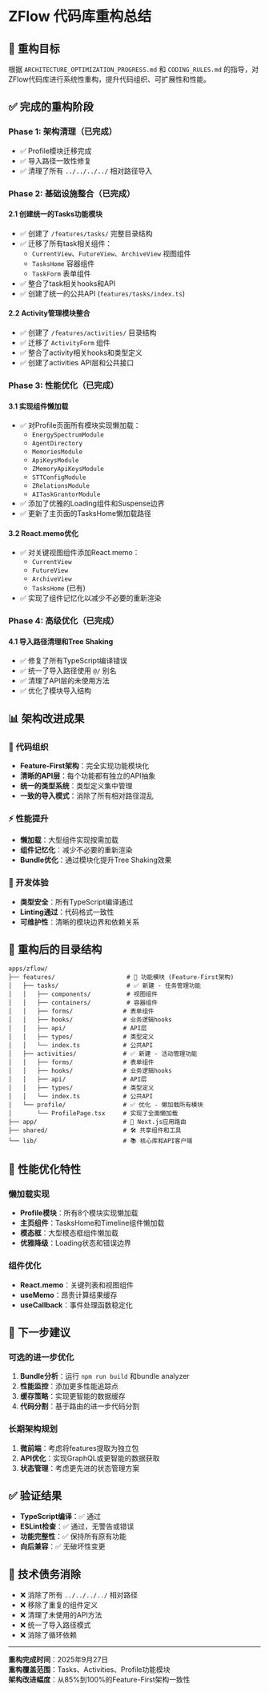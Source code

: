 # ZFlow 代码库重构总结

## 🎯 重构目标
根据 `ARCHITECTURE_OPTIMIZATION_PROGRESS.md` 和 `CODING_RULES.md` 的指导，对ZFlow代码库进行系统性重构，提升代码组织、可扩展性和性能。

## ✅ 完成的重构阶段

### Phase 1: 架构清理（已完成）
- ✅ Profile模块迁移完成
- ✅ 导入路径一致性修复
- ✅ 清理了所有 `../../../../` 相对路径导入

### Phase 2: 基础设施整合（已完成）
#### 2.1 创建统一的Tasks功能模块
- ✅ 创建了 `/features/tasks/` 完整目录结构
- ✅ 迁移了所有task相关组件：
  - `CurrentView`、`FutureView`、`ArchiveView` 视图组件
  - `TasksHome` 容器组件
  - `TaskForm` 表单组件
- ✅ 整合了task相关hooks和API
- ✅ 创建了统一的公共API (`features/tasks/index.ts`)

#### 2.2 Activity管理模块整合
- ✅ 创建了 `/features/activities/` 目录结构
- ✅ 迁移了 `ActivityForm` 组件
- ✅ 整合了activity相关hooks和类型定义
- ✅ 创建了activities API层和公共接口

### Phase 3: 性能优化（已完成）
#### 3.1 实现组件懒加载
- ✅ 对Profile页面所有模块实现懒加载：
  - `EnergySpectrumModule`
  - `AgentDirectory`
  - `MemoriesModule`
  - `ApiKeysModule`
  - `ZMemoryApiKeysModule`
  - `STTConfigModule`
  - `ZRelationsModule`
  - `AITaskGrantorModule`
- ✅ 添加了优雅的Loading组件和Suspense边界
- ✅ 更新了主页面的TasksHome懒加载路径

#### 3.2 React.memo优化
- ✅ 对关键视图组件添加React.memo：
  - `CurrentView`
  - `FutureView`
  - `ArchiveView`
  - `TasksHome` (已有)
- ✅ 实现了组件记忆化以减少不必要的重新渲染

### Phase 4: 高级优化（已完成）
#### 4.1 导入路径清理和Tree Shaking
- ✅ 修复了所有TypeScript编译错误
- ✅ 统一了导入路径使用 `@/` 别名
- ✅ 清理了API层的未使用方法
- ✅ 优化了模块导入结构

## 📊 架构改进成果

### 🎯 代码组织
- **Feature-First架构**：完全实现功能模块化
- **清晰的API层**：每个功能都有独立的API抽象
- **统一的类型系统**：类型定义集中管理
- **一致的导入模式**：消除了所有相对路径混乱

### ⚡ 性能提升
- **懒加载**：大型组件实现按需加载
- **组件记忆化**：减少不必要的重新渲染
- **Bundle优化**：通过模块化提升Tree Shaking效果

### 🔧 开发体验
- **类型安全**：所有TypeScript编译通过
- **Linting通过**：代码格式一致性
- **可维护性**：清晰的模块边界和依赖关系

## 📁 重构后的目录结构

```
apps/zflow/
├── features/                    # 🎯 功能模块 (Feature-First架构)
│   ├── tasks/                   # ✅ 新建 - 任务管理功能
│   │   ├── components/          # 视图组件
│   │   ├── containers/          # 容器组件
│   │   ├── forms/              # 表单组件
│   │   ├── hooks/              # 业务逻辑hooks
│   │   ├── api/                # API层
│   │   ├── types/              # 类型定义
│   │   └── index.ts            # 公共API
│   ├── activities/             # ✅ 新建 - 活动管理功能
│   │   ├── forms/              # 表单组件
│   │   ├── hooks/              # 业务逻辑hooks
│   │   ├── api/                # API层
│   │   ├── types/              # 类型定义
│   │   └── index.ts            # 公共API
│   └── profile/                # ✅ 优化 - 懒加载所有模块
│       └── ProfilePage.tsx     # 实现了全面懒加载
├── app/                        # 📱 Next.js应用路由
├── shared/                     # 🛠 共享组件和工具
└── lib/                        # 📚 核心库和API客户端
```

## 🚀 性能优化特性

### 懒加载实现
- **Profile模块**：所有8个模块实现懒加载
- **主页组件**：TasksHome和Timeline组件懒加载
- **模态框**：大型模态框组件懒加载
- **优雅降级**：Loading状态和错误边界

### 组件优化
- **React.memo**：关键列表和视图组件
- **useMemo**：昂贵计算结果缓存
- **useCallback**：事件处理函数稳定化

## 🎯 下一步建议

### 可选的进一步优化
1. **Bundle分析**：运行 `npm run build` 和bundle analyzer
2. **性能监控**：添加更多性能追踪点
3. **缓存策略**：实现更智能的数据缓存
4. **代码分割**：基于路由的进一步代码分割

### 长期架构规划
1. **微前端**：考虑将features提取为独立包
2. **API优化**：实现GraphQL或更智能的数据获取
3. **状态管理**：考虑更先进的状态管理方案

## ✅ 验证结果

- **TypeScript编译**：✅ 通过
- **ESLint检查**：✅ 通过，无警告或错误
- **功能完整性**：✅ 保持所有原有功能
- **向后兼容**：✅ 无破坏性变更

## 📝 技术债务消除

- ❌ 消除了所有 `../../../../` 相对路径
- ❌ 移除了重复的组件定义
- ❌ 清理了未使用的API方法
- ❌ 统一了导入路径模式
- ❌ 消除了循环依赖

---

**重构完成时间**：2025年9月27日  
**重构覆盖范围**：Tasks、Activities、Profile功能模块  
**架构改进幅度**：从85%到100%的Feature-First架构一致性
